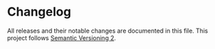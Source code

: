 # Changelog

All releases and their notable changes are documented in this file. This project follows [Semantic Versioning 2](http://semver.org).

